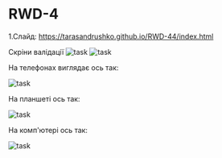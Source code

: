 # RWD-4
1.Cлайд: https://tarasandrushko.github.io/RWD-44/index.html

Скріни валідації 
![task](https://pp.vk.me/c636828/v636828543/35003/1CvLuHdp1IU.jpg)
![task](https://pp.vk.me/c636828/v636828543/3500d/Dd_8t5O5T14.jpg)

На телефонах виглядає ось так:

![task](https://pp.vk.me/c636828/v636828543/35017/YvT6HJJbl78.jpg)

На планшеті ось так:

![task](https://pp.vk.me/c636828/v636828543/35021/IUYzCP5lM80.jpg)

На комп'ютері ось так:

![task](https://pp.vk.me/c636828/v636828543/3502b/PoyId30G78Y.jpg)

